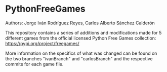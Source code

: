 # PythonFreeGames
Authors: Jorge Iván Rodríguez Reyes, Carlos Alberto Sánchez Calderón

This repository contains a series of additions and modifications made for 5 different games from the official licensed Python Free Games collection: https://pypi.org/project/freegames/

More information on the specifics of what was changed can be found on the two branches "ivanBranch" and "carlosBranch" and the respective commits for each game file.
